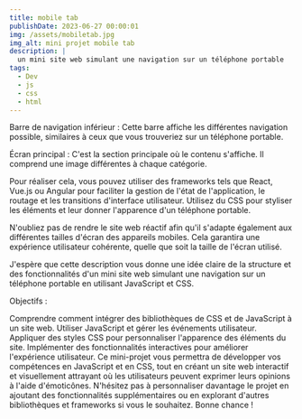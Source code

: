 ```yaml
---
title: mobile tab
publishDate: 2023-06-27 00:00:01
img: /assets/mobiletab.jpg
img_alt: mini projet mobile tab
description: |
  un mini site web simulant une navigation sur un téléphone portable 
tags:
  - Dev
  - js
  - css
  - html
---
```

Barre de navigation inférieur : Cette barre affiche les différentes navigation possible, similaires à ceux que vous trouveriez sur un téléphone portable.

Écran principal : C'est la section principale où le contenu s'affiche. Il comprend une image différentes à chaque catégorie.

Pour réaliser cela, vous pouvez utiliser des frameworks tels que React, Vue.js ou Angular pour faciliter la gestion de l'état de l'application, le routage et les transitions d'interface utilisateur. Utilisez du CSS pour styliser les éléments et leur donner l'apparence d'un téléphone portable.

N'oubliez pas de rendre le site web réactif afin qu'il s'adapte également aux différentes tailles d'écran des appareils mobiles. Cela garantira une expérience utilisateur cohérente, quelle que soit la taille de l'écran utilisé.

J'espère que cette description vous donne une idée claire de la structure et des fonctionnalités d'un mini site web simulant une navigation sur un téléphone portable en utilisant JavaScript et CSS.

Objectifs :

Comprendre comment intégrer des bibliothèques de CSS et de JavaScript à un site web.
Utiliser JavaScript et gérer les événements utilisateur.
Appliquer des styles CSS pour personnaliser l'apparence des éléments du site.
Implémenter des fonctionnalités interactives pour améliorer l'expérience utilisateur.
Ce mini-projet vous permettra de développer vos compétences en JavaScript et en CSS, tout en créant un site web interactif et visuellement attrayant où les utilisateurs peuvent exprimer leurs opinions à l'aide d'émoticônes. N'hésitez pas à personnaliser davantage le projet en ajoutant des fonctionnalités supplémentaires ou en explorant d'autres bibliothèques et frameworks si vous le souhaitez. Bonne chance !
